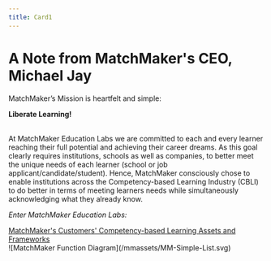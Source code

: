```yaml
---
title: Card1
---
```

# A Note from MatchMaker's CEO, Michael Jay

MatchMaker’s Mission is heartfelt and simple:

<div class="text-center" style="font-weight: bold;">Liberate Learning!</div>

<br/>At MatchMaker Education Labs we are committed to each and every learner reaching their full potential and achieving their career dreams. As this goal clearly requires institutions, schools as well as companies, to better meet the unique needs of each learner (school or job applicant/candidate/student). Hence, MatchMaker consciously chose to enable institutions across the Competency-based Learning Industry (CBLI) to do better in terms of meeting learners needs while simultaneously acknowledging what they already know.<br/>

 *Enter MatchMaker Education Labs:*

<div class="text-center" style="text-decoration: underline;">MatchMaker's Customers' Competency-based Learning Assets and Frameworks</div>
![MatchMaker Function Diagram](/mmassets/MM-Simple-List.svg)

